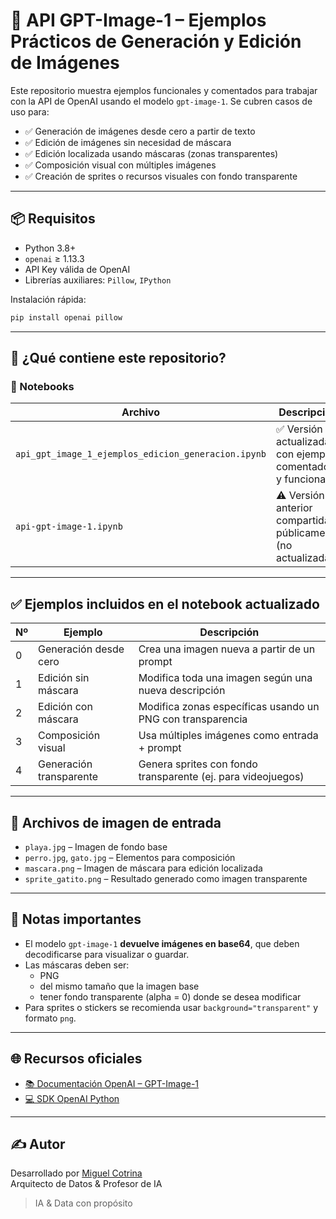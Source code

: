 # 🧠 API GPT-Image-1 – Ejemplos Prácticos de Generación y Edición de Imágenes

Este repositorio muestra ejemplos funcionales y comentados para trabajar con la API de OpenAI usando el modelo `gpt-image-1`. Se cubren casos de uso para:

- ✅ Generación de imágenes desde cero a partir de texto
- ✅ Edición de imágenes sin necesidad de máscara
- ✅ Edición localizada usando máscaras (zonas transparentes)
- ✅ Composición visual con múltiples imágenes
- ✅ Creación de sprites o recursos visuales con fondo transparente

---

## 📦 Requisitos

- Python 3.8+
- `openai` ≥ 1.13.3
- API Key válida de OpenAI
- Librerías auxiliares: `Pillow`, `IPython`

Instalación rápida:

```bash
pip install openai pillow
```

---

## 🚀 ¿Qué contiene este repositorio?

### 📘 Notebooks

| Archivo | Descripción |
|--------|-------------|
| `api_gpt_image_1_ejemplos_edicion_generacion.ipynb` | ✅ Versión actualizada con ejemplos comentados y funcionales |
| `api-gpt-image-1.ipynb` | ⚠️ Versión anterior compartida públicamente (no actualizada) |

---

## ✅ Ejemplos incluidos en el notebook actualizado

| Nº | Ejemplo | Descripción |
|----|---------|-------------|
| 0 | Generación desde cero | Crea una imagen nueva a partir de un prompt |
| 1 | Edición sin máscara | Modifica toda una imagen según una nueva descripción |
| 2 | Edición con máscara | Modifica zonas específicas usando un PNG con transparencia |
| 3 | Composición visual | Usa múltiples imágenes como entrada + prompt |
| 4 | Generación transparente | Genera sprites con fondo transparente (ej. para videojuegos) |

---

## 📂 Archivos de imagen de entrada

- `playa.jpg` – Imagen de fondo base
- `perro.jpg`, `gato.jpg` – Elementos para composición
- `mascara.png` – Imagen de máscara para edición localizada
- `sprite_gatito.png` – Resultado generado como imagen transparente

---

## 📌 Notas importantes

- El modelo `gpt-image-1` **devuelve imágenes en base64**, que deben decodificarse para visualizar o guardar.
- Las máscaras deben ser:
  - PNG
  - del mismo tamaño que la imagen base
  - tener fondo transparente (alpha = 0) donde se desea modificar
- Para sprites o stickers se recomienda usar `background="transparent"` y formato `png`.

---

## 🌐 Recursos oficiales

- [📚 Documentación OpenAI – GPT-Image-1](https://platform.openai.com/docs/guides/images)
- [💻 SDK OpenAI Python](https://github.com/openai/openai-python)

---

## ✍️ Autor

Desarrollado por [Miguel Cotrina](https://www.linkedin.com/in/mcotrina/)  
Arquitecto de Datos & Profesor de IA

> IA & Data con propósito
